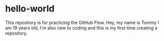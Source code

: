 # hello-world
This repository is for practicing the GitHub Flow.
Hey, my name is Tommy I am 19 years old, I'm also new to coding and this is my first time creating a repository.
